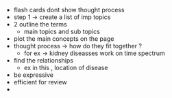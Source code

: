 - flash cards dont show thought process
- step 1 -> create a list of imp topics
- 2 outline the terms
	- main topics and sub topics
- plot the main concepts on the page
- thought process -> how do they fit together ?
	- for ex -> kidney diseasses work on time spectrum
- find the relationships
	- ex in this , location of disease
- be expressive
- efficient for review
-